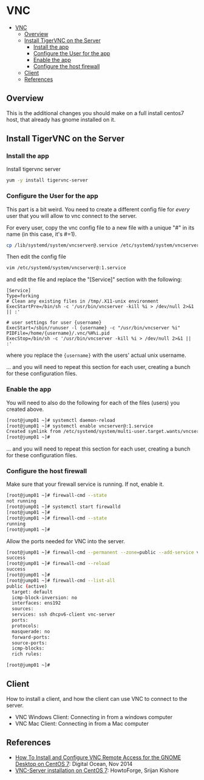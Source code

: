 # VNC

- [VNC](#vnc)
  - [Overview](#overview)
  - [Install TigerVNC on the Server](#install-tigervnc-on-the-server)
    - [Install the app](#install-the-app)
    - [Configure the User for the app](#configure-the-user-for-the-app)
    - [Enable the app](#enable-the-app)
    - [Configure the host firewall](#configure-the-host-firewall)
  - [Client](#client)
  - [References](#references)

## Overview 
This is the additional changes you should make on a full install centos7 host, that already has gnome installed on it. 

## Install TigerVNC on the Server
### Install the app

Install tigervnc server
```bash
yum -y install tigervnc-server
```

### Configure the User for the app
This part is a bit weird.  You need to create a different config file for *every* user that you will allow to vnc connect to the server.  

For every user, copy the vnc config file to a new file with a unique "#" in its name (in this case, it's #=1).
```bash
cp /lib/systemd/system/vncserver@.service /etc/systemd/system/vncserver@:1.service
```

Then edit the config file
```bash
vim /etc/systemd/system/vncserver@:1.service
```

and edit the file and replace the "[Service]" section with the following:
```
[Service]
Type=forking
# Clean any existing files in /tmp/.X11-unix environment
ExecStartPre=/bin/sh -c '/usr/bin/vncserver -kill %i > /dev/null 2>&1 || :'

# user settings for user {username}
ExecStart=/sbin/runuser -l {username} -c "/usr/bin/vncserver %i"
PIDFile=/home/{username}/.vnc/%H%i.pid
ExecStop=/bin/sh -c '/usr/bin/vncserver -kill %i > /dev/null 2>&1 || :'
```

where you replace the `{username}` with the users' actual unix username.   

... and you will need to repeat this section for each user, creating a bunch for these configuration files. 

### Enable the app
You will need to also do the following for each of the files (users) you created above. 
```bash
[root@jump01 ~]# systemctl daemon-reload
[root@jump01 ~]# systemctl enable vncserver@:1.service
Created symlink from /etc/systemd/system/multi-user.target.wants/vncserver@:1.service to /etc/systemd/system/vncserver@:1.service.
[root@jump01 ~]#
```

... and you will need to repeat this section for each user, creating a bunch for these configuration files. 

### Configure the host firewall
Make sure that your firewall service is running.  If not, enable it.
```bash
[root@jump01 ~]# firewall-cmd --state
not running
[root@jump01 ~]# systemctl start firewalld
[root@jump01 ~]#
[root@jump01 ~]# firewall-cmd --state
running
[root@jump01 ~]#
```
Allow the ports needed for VNC into the server. 
```bash
[root@jump01 ~]# firewall-cmd --permanent --zone=public --add-service vnc-server
success
[root@jump01 ~]# firewall-cmd --reload
success
[root@jump01 ~]#
[root@jump01 ~]# firewall-cmd --list-all
public (active)
  target: default
  icmp-block-inversion: no
  interfaces: ens192
  sources:
  services: ssh dhcpv6-client vnc-server
  ports:
  protocols:
  masquerade: no
  forward-ports:
  source-ports:
  icmp-blocks:
  rich rules:

[root@jump01 ~]#
```


## Client
How to install a client, and how the client can use VNC to connect to the server.  
- VNC Windows Client: Connecting in from a windows computer
- VNC Mac Client: Connecting in from a Mac computer


## References
- [How To Install and Configure VNC Remote Access for the GNOME Desktop on CentOS 7](https://www.digitalocean.com/community/tutorials/how-to-install-and-configure-vnc-remote-access-for-the-gnome-desktop-on-centos-7): Digital Ocean, Nov 2014
- [VNC-Server installation on CentOS 7](https://www.howtoforge.com/vnc-server-installation-on-centos-7): HowtoForge, Srijan Kishore 
